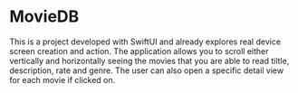 # MovieDB

This is a project developed with SwiftUI and already explores real device screen creation and action. The application allows you to scroll either vertically and horizontally seeing the movies that you are able to read tiltle, description, rate and genre. The user can also open a specific detail view for each movie if clicked on.
